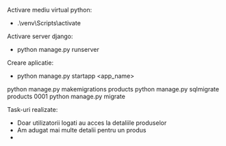 Activare mediu virtual python:
 - .\venv\Scripts\activate

Activare server django:
 - python manage.py runserver

Creare aplicatie:
 - python manage.py startapp <app_name>

 python manage.py makemigrations products
 python manage.py sqlmigrate products 0001
 python manage.py migrate




Task-uri realizate:
 - Doar utilizatorii logati au acces la detaliile produselor
 - Am adugat mai multe detalii pentru un produs
 - 